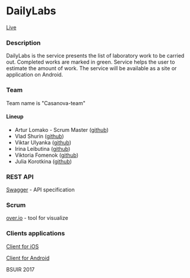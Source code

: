 # DailyLabs
[Live](http://dailylabs.herokuapp.com/)
### Description
DailyLabs is the service presents the list of laboratory work to be carried out. Completed works are marked in green. Service helps the user to estimate the amount of work. 
The service will be available as a site or application on Android.
### Team
Team name is "Casanova-team"
#### Lineup
* Artur Lomako - Scrum Master ([github](https://github.com/artifaqiq)) 
* Vlad Shurin ([github](https://github.com/VladShurin)) 
* Viktar Ulyanka  ([github](https://github.com/Aseedr)) 
* Irina Leibutina ([github](https://github.com/IrinaLeibutina)) 
* Viktoria Fomenok ([github](https://github.com/viktoria-fomenok)) 
* Julia Korotkina ([github](https://github.com/julia-korotkina)) 

### REST API
[Swagger](https://app.swaggerhub.com/api/artifaqiq/DailyLabs/1.0.1) - API specification

### Scrum
[over.io](https://overv.io/artifaqiq/DailyLabs) - tool for visualize

### Clients applications
[Client for iOS](https://github.com/mrkulik/DailyLabs-ios)

[Client for Android](https://github.com/Aseedr/DailyLabs)

BSUIR 2017

